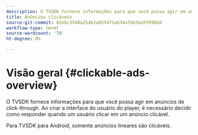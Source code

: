 ```yaml
---
description: O TVSDK fornece informações para que você possa agir em anúncios de click-through. Ao criar a interface do usuário do player, é necessário decidir como responder quando um usuário clicar em um anúncio clicável.
title: Anúncios clicáveis
source-git-commit: 02ebc3548a254b2a6554f1ab34afbb3ea5f09bb8
workflow-type: tm+mt
source-wordcount: '78'
ht-degree: 0%

---
```


# Visão geral {#clickable-ads-overview}

O TVSDK fornece informações para que você possa agir em anúncios de click-through. Ao criar a interface do usuário do player, é necessário decidir como responder quando um usuário clicar em um anúncio clicável.

Para TVSDK para Android, somente anúncios lineares são clicáveis.
